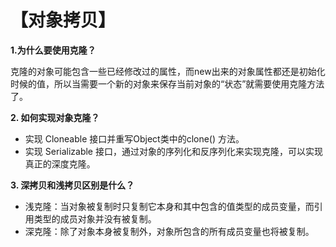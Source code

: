 # 【对象拷贝】

**1.为什么要使用克隆？**

克隆的对象可能包含一些已经修改过的属性，而new出来的对象属性都还是初始化时候的值，所以当需要一个新的对象来保存当前对象的“状态”就需要使用克隆方法了。

**2. 如何实现对象克隆？**

* 实现 Cloneable 接口并重写Object类中的clone\(\) 方法。
* 实现 Serializable 接口，通过对象的序列化和反序列化来实现克隆，可以实现真正的深度克隆。

**3. 深拷贝和浅拷贝区别是什么？**

* 浅克隆：当对象被复制时只复制它本身和其中包含的值类型的成员变量，而引用类型的成员对象并没有被复制。
* 深克隆：除了对象本身被复制外，对象所包含的所有成员变量也将被复制。

